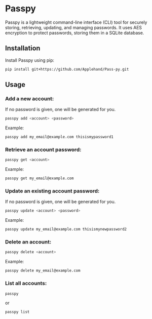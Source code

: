 # Passpy
Passpy is a lightweight command-line interface (CLI) tool for securely storing, retrieving, updating, and managing passwords. It uses AES encryption to protect passwords, storing them in a SQLite database.

## Installation

Install Passpy using pip:

```bash
pip install git+https://github.com/Applehand/Pass-py.git
```

## Usage

### **Add a new account**:
If no password is given, one will be generated for you.


  ```bash
  passpy add <account> <password>
  ```

  Example:

  ```bash
  passpy add my_email@example.com thisismypassword1
  ```

### **Retrieve an account password**:

  ```bash
  passpy get <account>
  ```

  Example:

  ```bash
  passpy get my_email@example.com
  ```

### **Update an existing account password**:
If no password is given, one will be generated for you.
  ```bash
  passpy update <account> <password>
  ```

  Example:

  ```bash
  passpy update my_email@example.com thisismynewpassword2
  ```

### **Delete an account**:

  ```bash
  passpy delete <account>
  ```

  Example:

  ```bash
  passpy delete my_email@example.com
  ```

### **List all accounts**:

  ```bash
  passpy
  ```

  or

  ```bash
  passpy list
  ```
